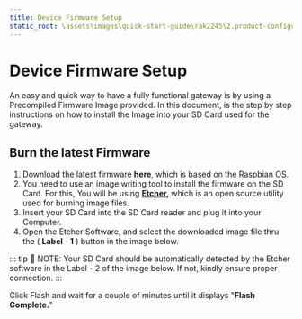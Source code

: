 ```yaml
---
title: Device Firmware Setup
static_root: \assets\images\quick-start-guide\rak2245\2.product-configuration\1.device-firmware\
---
```


# Device Firmware Setup
An easy and quick way to have a fully functional gateway is by using a Precompiled Firmware Image provided. In this document, is the step by step instructions on how to install the Image into your SD Card used for the gateway.

## Burn the latest Firmware

1. Download the latest firmware **[here](https://downloads.rakwireless.com/en/LoRa/RAK2245-Pi-HAT/Firmware/)**, which is based on the Raspbian OS.
2. You need to use an image writing tool to install the firmware on the SD Card. For this, You will be using **[Etcher](https://www.balena.io/etcher/),** which is an open source utility used for burning image files.
3. Insert your SD Card into the SD Card reader and plug it into your Computer.
4. Open the Etcher Software, and select the downloaded image file thru the ( **Label - 1** ) button in the image below.

::: tip 📝 NOTE:
 Your SD Card should be automatically detected by the Etcher software in the Label - 2 of the image below. If not, kindly ensure proper connection.
:::

Click Flash and wait for a couple of minutes until it displays "**Flash Complete.**"

<rk-img
  :src="`${$frontmatter.static_root}/cj1s0hrsxijtbizur3gw.png`"
  width="100%"
  figure-number="1"
  caption="Balena Etcher Software"
/>
